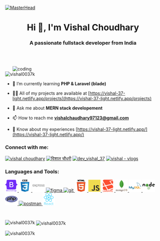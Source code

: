 [![MasterHead](https://www.synergisticit.com/wp-content/uploads/2021/08/Phoenix-Banner-Image.jpg)](https://vishal-37-light.netlify.app/)

<h1 align="center">Hi 👋, I'm Vishal Choudhary</h1>
<h3 align="center">A passionate fullstack developer from India</h3>

<img style="margin: 50px 80px 0px 0px;" align="right" width="400" alt="coding" src="https://webixnet.com/wp-content/uploads/2022/09/97639-coding.gif">

<p align="left"> <img src="https://komarev.com/ghpvc/?username=vishal0037k&label=Profile%20views&color=0e75b6&style=flat" alt="vishal0037k" /> </p>

- 🌱 I’m currently learning **PHP & Laravel (blade)**

- 👨‍💻 All of my projects are available at [https://vishal-37-light.netlify.app/projects](https://vishal-37-light.netlify.app/projects)

- 💬 Ask me about **MERN stack developement**

- 📫 How to reach me **vishalchaudhary97123@gmail.com**

- 📄 Know about my experiences [https://vishal-37-light.netlify.app/](https://vishal-37-light.netlify.app/)

<h3 align="left">Connect with me:</h3>
<p align="left">
<a href="https://linkedin.com/in/vishal choudhary" target="blank"><img align="center" src="https://raw.githubusercontent.com/rahuldkjain/github-profile-readme-generator/master/src/images/icons/Social/linked-in-alt.svg" alt="vishal choudhary" height="30" width="40" /></a>
<a href="https://fb.com/विशाल चौधरी" target="blank"><img align="center" src="https://raw.githubusercontent.com/rahuldkjain/github-profile-readme-generator/master/src/images/icons/Social/facebook.svg" alt="विशाल चौधरी" height="30" width="40" /></a>
<a href="https://instagram.com/dev_vishal_37" target="blank"><img align="center" src="https://raw.githubusercontent.com/rahuldkjain/github-profile-readme-generator/master/src/images/icons/Social/instagram.svg" alt="dev_vishal_37" height="30" width="40" /></a>
<a href="https://www.youtube.com/c/vishal - vlogs" target="blank"><img align="center" src="https://raw.githubusercontent.com/rahuldkjain/github-profile-readme-generator/master/src/images/icons/Social/youtube.svg" alt="vishal - vlogs" height="30" width="40" /></a>
</p>

<h3 align="left">Languages and Tools:</h3>
<p align="left"> <a href="https://getbootstrap.com" target="_blank" rel="noreferrer"> <img src="https://raw.githubusercontent.com/devicons/devicon/master/icons/bootstrap/bootstrap-plain-wordmark.svg" alt="bootstrap" width="40" height="40"/> </a> <a href="https://www.w3schools.com/css/" target="_blank" rel="noreferrer"> <img src="https://raw.githubusercontent.com/devicons/devicon/master/icons/css3/css3-original-wordmark.svg" alt="css3" width="40" height="40"/> </a> <a href="https://expressjs.com" target="_blank" rel="noreferrer"> <img src="https://raw.githubusercontent.com/devicons/devicon/master/icons/express/express-original-wordmark.svg" alt="express" width="40" height="40"/> </a> <a href="https://www.figma.com/" target="_blank" rel="noreferrer"> <img src="https://www.vectorlogo.zone/logos/figma/figma-icon.svg" alt="figma" width="40" height="40"/> </a> <a href="https://git-scm.com/" target="_blank" rel="noreferrer"> <img src="https://www.vectorlogo.zone/logos/git-scm/git-scm-icon.svg" alt="git" width="40" height="40"/> </a> <a href="https://www.w3.org/html/" target="_blank" rel="noreferrer"> <img src="https://raw.githubusercontent.com/devicons/devicon/master/icons/html5/html5-original-wordmark.svg" alt="html5" width="40" height="40"/> </a> <a href="https://developer.mozilla.org/en-US/docs/Web/JavaScript" target="_blank" rel="noreferrer"> <img src="https://raw.githubusercontent.com/devicons/devicon/master/icons/javascript/javascript-original.svg" alt="javascript" width="40" height="40"/> </a> <a href="https://laravel.com/" target="_blank" rel="noreferrer"> <img src="https://raw.githubusercontent.com/devicons/devicon/master/icons/laravel/laravel-plain-wordmark.svg" alt="laravel" width="40" height="40"/> </a> <a href="https://www.mongodb.com/" target="_blank" rel="noreferrer"> <img src="https://raw.githubusercontent.com/devicons/devicon/master/icons/mongodb/mongodb-original-wordmark.svg" alt="mongodb" width="40" height="40"/> </a> <a href="https://www.mysql.com/" target="_blank" rel="noreferrer"> <img src="https://raw.githubusercontent.com/devicons/devicon/master/icons/mysql/mysql-original-wordmark.svg" alt="mysql" width="40" height="40"/> </a> <a href="https://nodejs.org" target="_blank" rel="noreferrer"> <img src="https://raw.githubusercontent.com/devicons/devicon/master/icons/nodejs/nodejs-original-wordmark.svg" alt="nodejs" width="40" height="40"/> </a> <a href="https://www.php.net" target="_blank" rel="noreferrer"> <img src="https://raw.githubusercontent.com/devicons/devicon/master/icons/php/php-original.svg" alt="php" width="40" height="40"/> </a> <a href="https://postman.com" target="_blank" rel="noreferrer"> <img src="https://www.vectorlogo.zone/logos/getpostman/getpostman-icon.svg" alt="postman" width="40" height="40"/> </a> <a href="https://reactjs.org/" target="_blank" rel="noreferrer"> <img src="https://raw.githubusercontent.com/devicons/devicon/master/icons/react/react-original-wordmark.svg" alt="react" width="40" height="40"/> </a> </p>
<br>
<p><img align="left" src="https://github-readme-stats.vercel.app/api/top-langs?username=vishal0037k&show_icons=true&locale=en&layout=compact" alt="vishal0037k" /></p>

<p>&nbsp;<img align="center" src="https://github-readme-stats.vercel.app/api?username=vishal0037k&show_icons=true&locale=en" alt="vishal0037k" /></p>

<p><img align="center" src="https://github-readme-streak-stats.herokuapp.com/?user=vishal0037k&" alt="vishal0037k" /></p>
